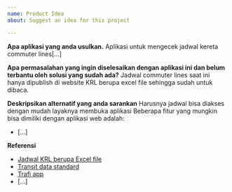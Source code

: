 ```yaml
---
name: Product Idea
about: Suggest an idea for this project

---
```


**Apa aplikasi yang anda usulkan.**
Aplikasi untuk mengecek jadwal kereta commuter lines[...]

**Apa permasalahan yang ingin diselesaikan dengan aplikasi ini dan belum terbantu oleh solusi yang sudah ada?**
Jadwal commuter lines saat ini hanya dipublish di website KRL berupa excel file sehingga sudah untuk dibaca.

**Deskripsikan alternatif yang anda sarankan**
Harusnya jadwal bisa diakses dengan mudah layaknya membuka aplikasi Beberapa fitur yang mungkin bisa dimiliki dengan aplikasi web adalah:
* [...]

**Referensi**
* [Jadwal KRL berupa Excel file](http://www.krl.co.id/unduh-jadwal-terbaru-krl-update-jadwal-7-agustus-2018/)
* [Transit data standard](https://developers.google.com/transit/gtfs/)
* [Trafi app](https://www.trafi.com/id/jakarta)
* [...]
